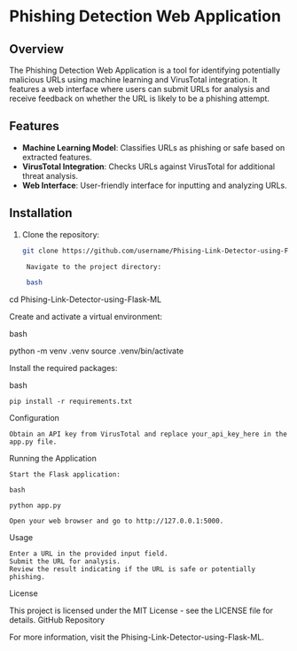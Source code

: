 # Phishing Detection Web Application

## Overview

The Phishing Detection Web Application is a tool for identifying potentially malicious URLs using machine learning and VirusTotal integration. It features a web interface where users can submit URLs for analysis and receive feedback on whether the URL is likely to be a phishing attempt.

## Features

- **Machine Learning Model**: Classifies URLs as phishing or safe based on extracted features.
- **VirusTotal Integration**: Checks URLs against VirusTotal for additional threat analysis.
- **Web Interface**: User-friendly interface for inputting and analyzing URLs.

## Installation

1. Clone the repository:

   ```bash
   git clone https://github.com/username/Phising-Link-Detector-using-Flask-ML.git

    Navigate to the project directory:

    bash

cd Phising-Link-Detector-using-Flask-ML

Create and activate a virtual environment:

bash

python -m venv .venv
source .venv/bin/activate

Install the required packages:

bash

    pip install -r requirements.txt

Configuration

    Obtain an API key from VirusTotal and replace your_api_key_here in the app.py file.

Running the Application

    Start the Flask application:

    bash

    python app.py

    Open your web browser and go to http://127.0.0.1:5000.

Usage

    Enter a URL in the provided input field.
    Submit the URL for analysis.
    Review the result indicating if the URL is safe or potentially phishing.

License

This project is licensed under the MIT License - see the LICENSE file for details.
GitHub Repository

For more information, visit the Phising-Link-Detector-using-Flask-ML.



